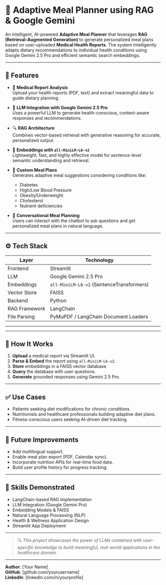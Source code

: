 # 🥗 Adaptive Meal Planner using RAG & Google Gemini

An intelligent, AI-powered **Adaptive Meal Planner** that leverages **RAG (Retrieval-Augmented Generation)** to generate personalized meal plans based on user-uploaded **Medical Health Reports**. The system intelligently adapts dietary recommendations to individual health conditions using Google Gemini 2.5 Pro and efficient semantic search embeddings.

---

## 🚀 Features

- 📄 **Medical Report Analysis**  
  Upload your health reports (PDF, text) and extract meaningful data to guide dietary planning.

- 🤖 **LLM Integration with Google Gemini 2.5 Pro**  
  Uses a powerful LLM to generate health-conscious, context-aware responses and recommendations.

- 🔍 **RAG Architecture**  
  Combines vector-based retrieval with generative reasoning for accurate, personalized output.

- 🧠 **Embeddings with `all-MiniLM-L6-v2`**  
  Lightweight, fast, and highly effective model for sentence-level semantic understanding and retrieval.

- 🥗 **Custom Meal Plans**  
  Generates adaptive meal suggestions considering conditions like:
  - Diabetes
  - High/Low Blood Pressure
  - Obesity/Underweight
  - Cholesterol
  - Nutrient deficiencies

- 💬 **Conversational Meal Planning**  
  Users can interact with the chatbot to ask questions and get personalized meal plans in natural language.

---

## ⚙️ Tech Stack

| Layer        | Technology                         |
|--------------|-------------------------------------|
| Frontend     | Streamlit                          |
| LLM          | Google Gemini 2.5 Pro              |
| Embeddings   | `all-MiniLM-L6-v2` (SentenceTransformers) |
| Vector Store | FAISS                              |
| Backend      | Python                             |
| RAG Framework| LangChain                          |
| File Parsing | PyMuPDF / LangChain Document Loaders|

---


---

## 🔧 How It Works

1. **Upload** a medical report via Streamlit UI.
2. **Parse & Embed** the report using `all-MiniLM-L6-v2`.
3. **Store** embeddings in a FAISS vector database.
4. **Query** the database with user questions.
5. **Generate** grounded responses using Gemini 2.5 Pro.

---

## ✅ Use Cases

- Patients seeking diet modifications for chronic conditions.
- Nutritionists and healthcare professionals building adaptive diet plans.
- Fitness-conscious users seeking AI-driven diet tracking.

---

## 📌 Future Improvements

- Add multilingual support.
- Enable meal plan export (PDF, Calendar sync).
- Incorporate nutrition APIs for real-time food data.
- Build user profile history for progress tracking.

---

## 🧠 Skills Demonstrated

- LangChain-based RAG Implementation  
- LLM Integration (Google Gemini Pro)  
- Embedding Models & FAISS  
- Natural Language Processing (NLP)  
- Health & Wellness Application Design  
- Streamlit App Deployment

---

> 🔍 *This project showcases the power of LLMs combined with user-specific knowledge to build meaningful, real-world applications in the healthcare domain.*

---

**Author**: [Your Name]  
**GitHub**: [github.com/yourusername]  
**LinkedIn**: [linkedin.com/in/yourprofile]
